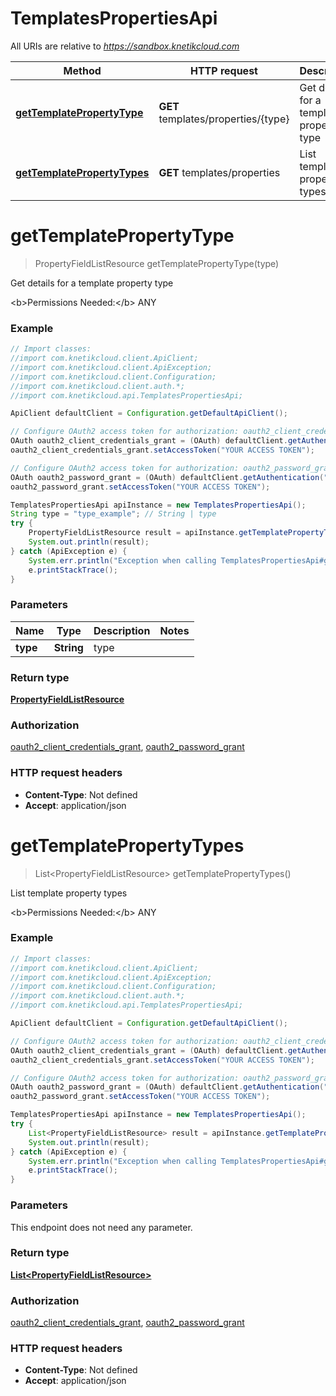 # TemplatesPropertiesApi

All URIs are relative to *https://sandbox.knetikcloud.com*

Method | HTTP request | Description
------------- | ------------- | -------------
[**getTemplatePropertyType**](TemplatesPropertiesApi.md#getTemplatePropertyType) | **GET** templates/properties/{type} | Get details for a template property type
[**getTemplatePropertyTypes**](TemplatesPropertiesApi.md#getTemplatePropertyTypes) | **GET** templates/properties | List template property types


<a name="getTemplatePropertyType"></a>
# **getTemplatePropertyType**
> PropertyFieldListResource getTemplatePropertyType(type)

Get details for a template property type

&lt;b&gt;Permissions Needed:&lt;/b&gt; ANY

### Example
```java
// Import classes:
//import com.knetikcloud.client.ApiClient;
//import com.knetikcloud.client.ApiException;
//import com.knetikcloud.client.Configuration;
//import com.knetikcloud.client.auth.*;
//import com.knetikcloud.api.TemplatesPropertiesApi;

ApiClient defaultClient = Configuration.getDefaultApiClient();

// Configure OAuth2 access token for authorization: oauth2_client_credentials_grant
OAuth oauth2_client_credentials_grant = (OAuth) defaultClient.getAuthentication("oauth2_client_credentials_grant");
oauth2_client_credentials_grant.setAccessToken("YOUR ACCESS TOKEN");

// Configure OAuth2 access token for authorization: oauth2_password_grant
OAuth oauth2_password_grant = (OAuth) defaultClient.getAuthentication("oauth2_password_grant");
oauth2_password_grant.setAccessToken("YOUR ACCESS TOKEN");

TemplatesPropertiesApi apiInstance = new TemplatesPropertiesApi();
String type = "type_example"; // String | type
try {
    PropertyFieldListResource result = apiInstance.getTemplatePropertyType(type);
    System.out.println(result);
} catch (ApiException e) {
    System.err.println("Exception when calling TemplatesPropertiesApi#getTemplatePropertyType");
    e.printStackTrace();
}
```

### Parameters

Name | Type | Description  | Notes
------------- | ------------- | ------------- | -------------
 **type** | **String**| type |

### Return type

[**PropertyFieldListResource**](PropertyFieldListResource.md)

### Authorization

[oauth2_client_credentials_grant](../README.md#oauth2_client_credentials_grant), [oauth2_password_grant](../README.md#oauth2_password_grant)

### HTTP request headers

 - **Content-Type**: Not defined
 - **Accept**: application/json

<a name="getTemplatePropertyTypes"></a>
# **getTemplatePropertyTypes**
> List&lt;PropertyFieldListResource&gt; getTemplatePropertyTypes()

List template property types

&lt;b&gt;Permissions Needed:&lt;/b&gt; ANY

### Example
```java
// Import classes:
//import com.knetikcloud.client.ApiClient;
//import com.knetikcloud.client.ApiException;
//import com.knetikcloud.client.Configuration;
//import com.knetikcloud.client.auth.*;
//import com.knetikcloud.api.TemplatesPropertiesApi;

ApiClient defaultClient = Configuration.getDefaultApiClient();

// Configure OAuth2 access token for authorization: oauth2_client_credentials_grant
OAuth oauth2_client_credentials_grant = (OAuth) defaultClient.getAuthentication("oauth2_client_credentials_grant");
oauth2_client_credentials_grant.setAccessToken("YOUR ACCESS TOKEN");

// Configure OAuth2 access token for authorization: oauth2_password_grant
OAuth oauth2_password_grant = (OAuth) defaultClient.getAuthentication("oauth2_password_grant");
oauth2_password_grant.setAccessToken("YOUR ACCESS TOKEN");

TemplatesPropertiesApi apiInstance = new TemplatesPropertiesApi();
try {
    List<PropertyFieldListResource> result = apiInstance.getTemplatePropertyTypes();
    System.out.println(result);
} catch (ApiException e) {
    System.err.println("Exception when calling TemplatesPropertiesApi#getTemplatePropertyTypes");
    e.printStackTrace();
}
```

### Parameters
This endpoint does not need any parameter.

### Return type

[**List&lt;PropertyFieldListResource&gt;**](PropertyFieldListResource.md)

### Authorization

[oauth2_client_credentials_grant](../README.md#oauth2_client_credentials_grant), [oauth2_password_grant](../README.md#oauth2_password_grant)

### HTTP request headers

 - **Content-Type**: Not defined
 - **Accept**: application/json


